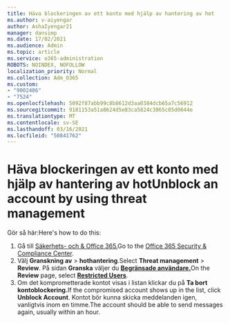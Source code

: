 ```yaml
---
title: Häva blockeringen av ett konto med hjälp av hantering av hot
ms.author: v-aiyengar
author: AshaIyengar21
manager: dansimp
ms.date: 17/02/2021
ms.audience: Admin
ms.topic: article
ms.service: o365-administration
ROBOTS: NOINDEX, NOFOLLOW
localization_priority: Normal
ms.collection: Adm_O365
ms.custom:
- "9002486"
- "7524"
ms.openlocfilehash: 5092f87abb99c8b8612d3aa0384dcb65a7c56912
ms.sourcegitcommit: 9181153a51a8624d5e83ca5824c3865c85d0644e
ms.translationtype: MT
ms.contentlocale: sv-SE
ms.lasthandoff: 03/16/2021
ms.locfileid: "50841762"
---
```

# <a name="unblock-an-account-by-using-threat-management"></a><span data-ttu-id="c91b9-102">Häva blockeringen av ett konto med hjälp av hantering av hot</span><span class="sxs-lookup"><span data-stu-id="c91b9-102">Unblock an account by using threat management</span></span>

<span data-ttu-id="c91b9-103">Gör så här:</span><span class="sxs-lookup"><span data-stu-id="c91b9-103">Here's how to do this:</span></span> 

1. <span data-ttu-id="c91b9-104">Gå till [Säkerhets- och & Office 365.](https://go.microsoft.com/fwlink/p/?linkid=2077143)</span><span class="sxs-lookup"><span data-stu-id="c91b9-104">Go to the [Office 365 Security & Compliance Center](https://go.microsoft.com/fwlink/p/?linkid=2077143).</span></span>
1. <span data-ttu-id="c91b9-105">Välj **Granskning av**  >  **hothantering**.</span><span class="sxs-lookup"><span data-stu-id="c91b9-105">Select **Threat management** > **Review**.</span></span> <span data-ttu-id="c91b9-106">På sidan **Granska** väljer du **[Begränsade användare.](https://go.microsoft.com/fwlink/?linkid=2103514)**</span><span class="sxs-lookup"><span data-stu-id="c91b9-106">On the **Review** page, select **[Restricted Users](https://go.microsoft.com/fwlink/?linkid=2103514)**.</span></span>
1. <span data-ttu-id="c91b9-107">Om det komprometterade kontot visas i listan klickar du på **Ta bort kontoblockering.**</span><span class="sxs-lookup"><span data-stu-id="c91b9-107">If the compromised account shows up in the list, click **Unblock Account**.</span></span> <span data-ttu-id="c91b9-108">Kontot bör kunna skicka meddelanden igen, vanligtvis inom en timme.</span><span class="sxs-lookup"><span data-stu-id="c91b9-108">The account should be able to send messages again, usually within an hour.</span></span>